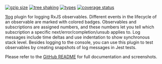 <!-- README for NPM; the one for GitHub is in .github directory. -->

[![gzip size](https://badgen.net/bundlephobia/minzip/1log-rxjs?color=green)](https://bundlephobia.com/result?p=1log-rxjs)
[![tree shaking](https://badgen.net/bundlephobia/tree-shaking/1log-rxjs)](https://bundlephobia.com/result?p=1log-rxjs)
[![types](https://img.shields.io/npm/types/1log-rxjs?color=brightgreen)](https://www.npmjs.com/package/1log-rxjs)
[![coverage status](https://coveralls.io/repos/github/ivan7237d/1log-rxjs/badge.svg?branch=master)](https://coveralls.io/github/ivan7237d/1log-rxjs?branch=master)

[1log](https://github.com/ivan7237d/1log) plugin for logging RxJS observables. Different events in the lifecycle of an observable are marked with colored badges. Observables and subscriptions are assigned numbers, and these numbers let you tell which subscription a specific next/error/completion/unsub applies to. Log messages include time deltas and use indentation to show synchronous stack level. Besides logging to the console, you can use this plugin to test observables by creating snapshots of log messages in Jest tests.

Please refer to the [GitHub README](https://github.com/ivan7237d/1log-rxjs#readme) for full documentation and screenshots.
